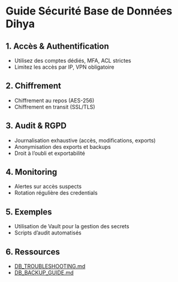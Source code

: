 # Guide Sécurité Base de Données Dihya

## 1. Accès & Authentification
- Utilisez des comptes dédiés, MFA, ACL strictes
- Limitez les accès par IP, VPN obligatoire

## 2. Chiffrement
- Chiffrement au repos (AES-256)
- Chiffrement en transit (SSL/TLS)

## 3. Audit & RGPD
- Journalisation exhaustive (accès, modifications, exports)
- Anonymisation des exports et backups
- Droit à l’oubli et exportabilité

## 4. Monitoring
- Alertes sur accès suspects
- Rotation régulière des credentials

## 5. Exemples
- Utilisation de Vault pour la gestion des secrets
- Scripts d’audit automatisés

## 6. Ressources
- [DB_TROUBLESHOOTING.md](./DB_TROUBLESHOOTING.md)
- [DB_BACKUP_GUIDE.md](./DB_BACKUP_GUIDE.md)
